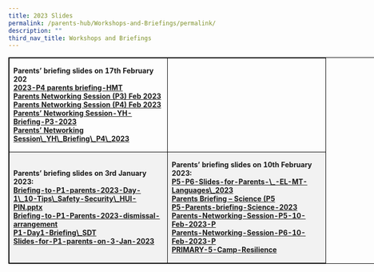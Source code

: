 ```yaml
---
title: 2023 Slides
permalink: /parents-hub/Workshops-and-Briefings/permalink/
description: ""
third_nav_title: Workshops and Briefings
---
```

<table style="border: 1px solid black; width: 800px;">  
	<tbody><tr>  
		<td style="border: 1px solid black; width: 300px;"><b><p style="font-size: 14px;"> Parents’ briefing slides on 17th February 202<br>  
			<a href="https://drive.google.com/file/d/1QkZJFZPI0dadVz2qsRUVl3KLxCrM5iEt/view?usp=share\_link">2023-P4 parents briefing-HMT<br>  
			</a><a href="https://drive.google.com/file/d/1BlxoO3EhfpbWd0Dk0FZblSL\_ZG-dM8bb/view?usp=share\_link">Parents Networking Session (P3) Feb 2023</a><br>  
			<a href="https://drive.google.com/file/d/1ZCUgOf5iS1NV4PSAcZbq0WFJgA-LFe0c/view?usp=share\_link">Parents Networking Session (P4) Feb 2023</a><br>  
			<a href="https://drive.google.com/file/d/1PLY4bzNf-F\_uIlSLqfSuCD4xMO0gz1QO/view?usp=share\_link">Parents’ Networking Session-YH-Briefing-P3-2023</a><br>  
			<a href="https://drive.google.com/file/d/1hQM7InUHNZgwQxmidahfdSjgV5pirkfo/view?usp=share\_link">Parents’ Networking Session\_YH\_Briefing\_P4\_2023</a>  
		</p></b></td>  
		<td style="border: 1px solid black; width: 300px;">  
	</td></tr>  
	<tr style="background-color: #f2f2f2;">  
		<td style="border: 1px solid black; width: 300px;"><b><p style="font-size: 14px;">Parents’ briefing slides on 3rd January 2023:<br>  
			<a href="https://docs.google.com/presentation/d/1J95LIxpj4wPQlljc5ZP1ey47U-7EvbVP/edit?usp=share\_link&amp;ouid=109705388736542203935&amp;rtpof=true&amp;sd=true">Briefing-to-P1-parents-2023-Day-1\_10-Tips\_Safety-Security\_HUI-PIN.pptx<br>  
			</a><a href="https://docs.google.com/presentation/d/1EoEBnqVao9KKTgI3gtwXBiEfiO6GzB2d/edit?usp=share\_link&amp;ouid=109705388736542203935&amp;rtpof=true&amp;sd=true">Briefing-to-P1-Parents-2023-dismissal-arrangement</a><br>  
			<a href="https://docs.google.com/presentation/d/1hJbFdRwr6\_4GasdOlesIEcamvGjUFWtT/edit?usp=share\_link&amp;ouid=109705388736542203935&amp;rtpof=true&amp;sd=true">P1-Day1-Briefing\_SDT</a><br>  
			<a href="https://docs.google.com/presentation/d/1gZS-vZJ7D9JIMOXW-ipt-GTZV5mJmYko/edit?usp=share\_link&amp;ouid=109705388736542203935&amp;rtpof=true&amp;sd=true">Slides-for-P1-parents-on-3-Jan-2023</a><br>  
		</p></b></td><td style="border: 1px solid black; width: 300px;"><b><p style="font-size: 14px;">Parents’ briefing slides on 10th February 2023:<br>  
		<a href="/about-us.html">P5-P6-Slides-for-Parents-\_-EL-MT-Languages\_2023<br>  
			</a><a href="https://drive.google.com/file/d/1M26AED5UK1d\_OswoIry0OXG6T2h70HvJ/view?usp=share\_link">Parents Briefing – Science (P5</a><br>  
			<a href="https://drive.google.com/file/d/1am0UCpJWSqhVxqWGusMbBMatQTlB15jy/view?usp=share\_link">P5-Parents-briefing-Science-2023</a><br>  
			<a href="https://drive.google.com/file/d/1NnimsgERdxgw9iGGtHoKg8H55Y7qPjOJ/view?usp=share\_link">Parents-Networking-Session-P5-10-Feb-2023-P</a><br>  
			<a href="https://drive.google.com/file/d/1K5X1\_hlLzBpgRYwnaw2OF3qEPQSaI-dU/view?usp=share\_link">Parents-Networking-Session-P6-10-Feb-2023-P</a><br>  
			<a href="https://drive.google.com/file/d/1cMStIfC5iigWUtZKyr5mAzYPlFhhXY6V/view?usp=share\_link">PRIMARY-5-Camp-Resilience</a><br>  
	</p></b></td></tr>  
</tbody></table>